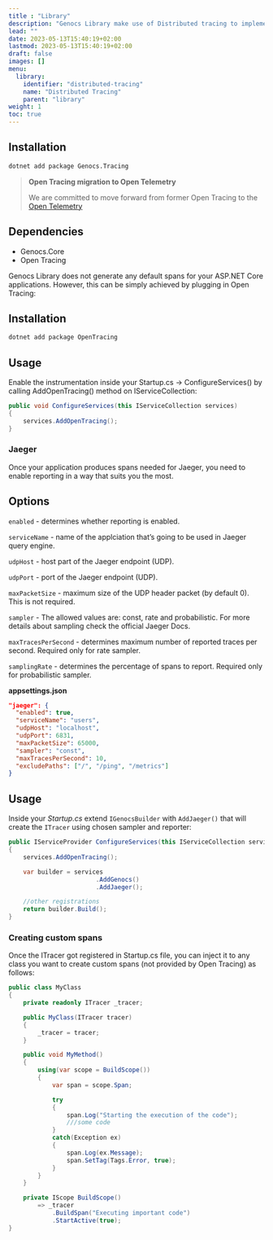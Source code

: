 ```yaml
---
title : "Library"
description: "Genocs Library make use of Distributed tracing to implement cross service tracing!"
lead: ""
date: 2023-05-13T15:40:19+02:00
lastmod: 2023-05-13T15:40:19+02:00
draft: false
images: []
menu:
  library:
    identifier: "distributed-tracing"
    name: "Distributed Tracing"
    parent: "library"
weight: 1
toc: true
---
```



## Installation

``` bash
dotnet add package Genocs.Tracing
```

> **Open Tracing migration to Open Telemetry**
>
> We are committed to move forward from former Open Tracing to the [Open Telemetry](https://opentelemetry.io/)
>

## Dependencies

- Genocs.Core
- Open Tracing

Genocs Library does not generate any default spans for your ASP.NET Core applications. However, this can be simply achieved by plugging in Open Tracing:

## Installation

``` bash
dotnet add package OpenTracing
```

## Usage

Enable the instrumentation inside your Startup.cs -> ConfigureServices() by calling AddOpenTracing() method on IServiceCollection:

``` cs
public void ConfigureServices(this IServiceCollection services)
{
    services.AddOpenTracing();
}
```

### Jaeger

Once your application produces spans needed for Jaeger, you need to enable reporting in a way that suits you the most.

## Options

`enabled` - determines whether reporting is enabled.

`serviceName` - name of the applciation that’s going to be used in Jaeger query engine.

`udpHost` - host part of the Jaeger endpoint (UDP).

`udpPort` - port of the Jaeger endpoint (UDP).

`maxPacketSize` - maximum size of the UDP header packet (by default 0). This is not required.

`sampler` - The allowed values are: const, rate and probabilistic. For more details about sampling check the official Jaeger Docs.

`maxTracesPerSecond` - determines maximum number of reported traces per second. Required only for rate sampler.

`samplingRate` - determines the percentage of spans to report. Required only for probabilistic sampler.

**appsettings.json**

``` json
"jaeger": {
  "enabled": true,
  "serviceName": "users",
  "udpHost": "localhost",
  "udpPort": 6831,
  "maxPacketSize": 65000,
  "sampler": "const",
  "maxTracesPerSecond": 10,
  "excludePaths": ["/", "/ping", "/metrics"]
}
```

## Usage
Inside your *Startup.cs* extend `IGenocsBuilder` with `AddJaeger()` that will create the `ITracer` using chosen sampler and reporter:

``` cs
public IServiceProvider ConfigureServices(this IServiceCollection services)
{
    services.AddOpenTracing();

    var builder = services
                        .AddGenocs()
                        .AddJaeger();

    //other registrations    
    return builder.Build();
}
```

### Creating custom spans

Once the ITracer got registered in Startup.cs file, you can inject it to any class you want to create custom spans (not provided by Open Tracing) as follows:

``` cs
public class MyClass
{
    private readonly ITracer _tracer;

    public MyClass(ITracer tracer)
    {
        _tracer = tracer;
    }

    public void MyMethod()
    {
        using(var scope = BuildScope())
        {
            var span = scope.Span;

            try
            {
                span.Log("Starting the execution of the code");
                ///some code
            }
            catch(Exception ex)
            {
                span.Log(ex.Message);
                span.SetTag(Tags.Error, true);
            }
        }
    }

    private IScope BuildScope()
        => _tracer
            .BuildSpan("Executing important code")
            .StartActive(true);
}
```